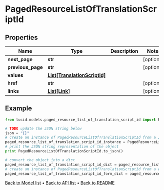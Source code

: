 # PagedResourceListOfTranslationScriptId


## Properties
Name | Type | Description | Notes
------------ | ------------- | ------------- | -------------
**next_page** | **str** |  | [optional] 
**previous_page** | **str** |  | [optional] 
**values** | [**List[TranslationScriptId]**](TranslationScriptId.md) |  | 
**href** | **str** |  | [optional] 
**links** | [**List[Link]**](Link.md) |  | [optional] 

## Example

```python
from lusid.models.paged_resource_list_of_translation_script_id import PagedResourceListOfTranslationScriptId

# TODO update the JSON string below
json = "{}"
# create an instance of PagedResourceListOfTranslationScriptId from a JSON string
paged_resource_list_of_translation_script_id_instance = PagedResourceListOfTranslationScriptId.from_json(json)
# print the JSON string representation of the object
print PagedResourceListOfTranslationScriptId.to_json()

# convert the object into a dict
paged_resource_list_of_translation_script_id_dict = paged_resource_list_of_translation_script_id_instance.to_dict()
# create an instance of PagedResourceListOfTranslationScriptId from a dict
paged_resource_list_of_translation_script_id_form_dict = paged_resource_list_of_translation_script_id.from_dict(paged_resource_list_of_translation_script_id_dict)
```
[Back to Model list](../README.md#documentation-for-models) &#8226; [Back to API list](../README.md#documentation-for-api-endpoints) &#8226; [Back to README](../README.md)


